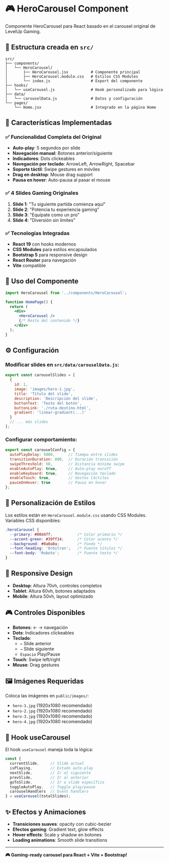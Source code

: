 # 🎮 HeroCarousel Component

Componente HeroCarousel para React basado en el carousel original de LevelUp Gaming.

## 📁 Estructura creada en `src/`

```
src/
├── components/
│   └── HeroCarousel/
│       ├── HeroCarousel.jsx          # Componente principal
│       ├── HeroCarousel.module.css   # Estilos CSS Modules
│       └── index.js                  # Export del componente
├── hooks/
│   └── useCarousel.js                # Hook personalizado para lógica
├── data/
│   └── carouselData.js               # Datos y configuración
└── pages/
    └── Home.jsx                      # Integrado en la página Home
```

## 🎯 Características Implementadas

### ✅ **Funcionalidad Completa del Original**
- **Auto-play**: 5 segundos por slide
- **Navegación manual**: Botones anterior/siguiente
- **Indicadores**: Dots clickeables  
- **Navegación por teclado**: ArrowLeft, ArrowRight, Spacebar
- **Soporte táctil**: Swipe gestures en móviles
- **Drag en desktop**: Mouse drag support
- **Pausa en hover**: Auto-pausa al pasar el mouse

### ✅ **4 Slides Gaming Originales**
1. **Slide 1**: "Tu siguiente partida comienza aquí"
2. **Slide 2**: "Potencia tu experiencia gaming"  
3. **Slide 3**: "Equípate como un pro"
4. **Slide 4**: "Diversión sin límites"

### ✅ **Tecnologías Integradas**
- **React 19** con hooks modernos
- **CSS Modules** para estilos encapsulados
- **Bootstrap 5** para responsive design
- **React Router** para navegación
- **Vite** compatible

## 🚀 Uso del Componente

```jsx
import HeroCarousel from '../components/HeroCarousel';

function HomePage() {
  return (
    <div>
      <HeroCarousel />
      {/* Resto del contenido */}
    </div>
  );
}
```

## ⚙️ Configuración

### Modificar slides en `src/data/carouselData.js`:

```javascript
export const carouselSlides = [
  {
    id: 1,
    image: 'images/hero-1.jpg',
    title: 'Título del slide',
    description: 'Descripción del slide',
    buttonText: 'Texto del botón',
    buttonLink: './ruta-destino.html',
    gradient: 'linear-gradient(...)'
  }
  // ... más slides
];
```

### Configurar comportamiento:

```javascript
export const carouselConfig = {
  autoPlayDelay: 5000,      // Tiempo entre slides
  transitionDuration: 800,  // Duración transición
  swipeThreshold: 50,       // Distancia mínima swipe
  enableAutoPlay: true,     // Auto-play on/off
  enableKeyboard: true,     // Navegación teclado
  enableTouch: true,        // Gestos táctiles
  pauseOnHover: true        // Pausa en hover
};
```

## 🎨 Personalización de Estilos

Los estilos están en `HeroCarousel.module.css` usando CSS Modules. Variables CSS disponibles:

```css
.heroCarousel {
  --primary: #00d4ff;           /* Color primario */
  --accent-green: #39ff14;      /* Color acento */
  --background: #0a0a0a;        /* Fondo */
  --font-heading: 'Orbitron';   /* Fuente títulos */
  --font-body: 'Roboto';        /* Fuente texto */
}
```

## 📱 Responsive Design

- **Desktop**: Altura 70vh, controles completos
- **Tablet**: Altura 60vh, botones adaptados
- **Mobile**: Altura 50vh, layout optimizado

## 🎮 Controles Disponibles

- **Botones**: ← → navegación
- **Dots**: Indicadores clickeables
- **Teclado**: 
  - `←` Slide anterior
  - `→` Slide siguiente  
  - `Espacio` Play/Pause
- **Touch**: Swipe left/right
- **Mouse**: Drag gestures

## 🖼️ Imágenes Requeridas

Coloca las imágenes en `public/images/`:
- `hero-1.jpg` (1920x1080 recomendado)
- `hero-2.jpg` (1920x1080 recomendado)
- `hero-3.jpg` (1920x1080 recomendado)
- `hero-4.jpg` (1920x1080 recomendado)

## 🔧 Hook useCarousel

El hook `useCarousel` maneja toda la lógica:

```javascript
const {
  currentSlide,     // Slide actual
  isPlaying,        // Estado auto-play
  nextSlide,        // Ir al siguiente
  prevSlide,        // Ir al anterior
  goToSlide,        // Ir a slide específico
  toggleAutoPlay,   // Toggle play/pause
  carouselHandlers  // Event handlers
} = useCarousel(totalSlides);
```

## ✨ Efectos y Animaciones

- **Transiciones suaves**: opacity con cubic-bezier
- **Efectos gaming**: Gradient text, glow effects
- **Hover effects**: Scale y shadow en botones
- **Loading animations**: Smooth slide transitions

---

**🎮 Gaming-ready carousel para React + Vite + Bootstrap!**